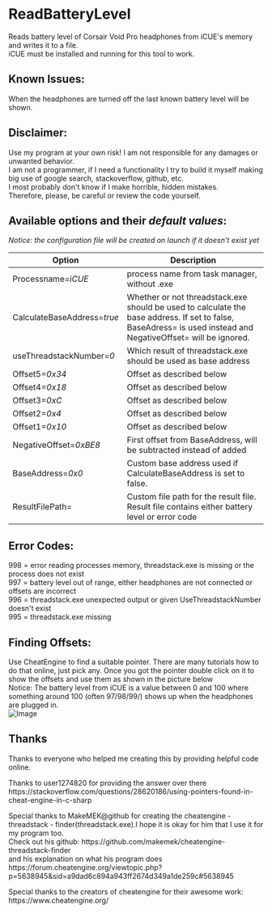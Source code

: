 # ReadBatteryLevel
Reads battery level of Corsair Void Pro headphones from iCUE's memory and writes it to a file.
<br>iCUE must be installed and running for this tool to work.

## Known Issues:
When the headphones are turned off the last known battery level will be shown.

## Disclaimer:
Use my program at your own risk! I am not responsible for any damages or unwanted behavior.
<br>I am not a programmer, if I need a functionality I try to build it myself making big use of google search, stackoverflow, github, etc.
<br>I most probably don't know if I make horrible, hidden mistakes.
<br>Therefore, please, be careful or review the code yourself.

## Available options and their *default values*:
*Notice: the configuration file will be created on launch if it doesn’t exist yet*

|Option|Description|
| --- | --- |
|Processname=*iCUE*|process name from task manager, without .exe|
|CalculateBaseAddress=*true*|Whether or not threadstack.exe should be used to calculate the base address. If set to false, BaseAdress= is used instead and NegativeOffset= will be ignored.|
|useThreadstackNumber=*0*|Which result of threadstack.exe should be used as base address|
|Offset5=*0x34*|Offset as described below|
|Offset4=*0x18*|Offset as described below|
|Offset3=*0xC*|Offset as described below|
|Offset2=*0x4*|Offset as described below|
|Offset1=*0x10*|Offset as described below|
|NegativeOffset=*0xBE8*|First offset from BaseAddress, will be subtracted instead of added|
|BaseAddress=*0x0*|Custom base address used if CalculateBaseAddress is set to false.|
|ResultFilePath=|Custom file path for the result file. Result file contains either battery level or error code|

## Error Codes:
998 = error reading processes memory, threadstack.exe is missing or the process does not exist
<br>997 = battery level out of range, either headphones are not connected or offsets are incorrect
<br>996 = threadstack.exe unexpected output or given UseThreadstackNumber doesn't exist
<br>995 = threadstack.exe missing

## Finding Offsets:
Use CheatEngine to find a suitable pointer. There are many tutorials how to do that online, just pick any. Once you got the pointer double click on it to show the offsets and use them as shown in the picture below
<br>Notice: The battery level from iCUE is a value between 0 and 100 where something around 100 (often 97/98/99/) shows up when the headphones are plugged in.
<br>
![Image](https://mrslimbrowser.github.io/images/ReadBatteryLevel/FindOffsets.png)

## Thanks
Thanks to everyone who helped me creating this by providing helpful code online.
<p>Thanks to user1274820 for providing the answer over there https://stackoverflow.com/questions/28620186/using-pointers-found-in-cheat-engine-in-c-sharp
<p>Special thanks to MakeMEK@github for creating the cheatengine - threadstack - finder(threadstack.exe).I hope it is okay for him that I use it for my program too.
<br>Check out his github: https://github.com/makemek/cheatengine-threadstack-finder
<br>and his explanation on what his program does https://forum.cheatengine.org/viewtopic.php?p=5638945&sid=a9dad6c894a943ff2674d349a1de259c#5638945
<p>Special thanks to the creators of cheatengine for their awesome work: https://www.cheatengine.org/


